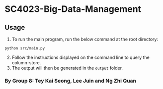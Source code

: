 # SC4023-Big-Data-Management

## Usage

1. To run the main program, run the below command at the root directory:

```
python src/main.py
```

2. Follow the instructions displayed on the command line to query the column-store.
3. The output will then be generated in the `output` folder.

### By Group 8: Tey Kai Seong, Lee Juin and Ng Zhi Quan

